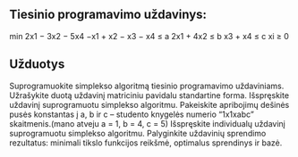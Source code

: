 ## Tiesinio programavimo uždavinys:
min 2x1 − 3x2 − 5x4
         −x1 + x2 − x3 − x4 ≤ a
         2x1 + 4x2                 ≤ b
                              x3 + x4 ≤ c
           xi ≥ 0

## Užduotys
Suprogramuokite simplekso algoritmą tiesinio programavimo uždaviniams.
Užrašykite duotą uždavinį matriciniu pavidalu standartine forma.
Išspręskite uždavinį suprogramuotu simplekso algoritmu.
Pakeiskite apribojimų dešinės pusės konstantas į a, b ir c – studento knygelės numerio “1x1xabc” skaitmenis.(mano atveju a = 1, b = 4, c = 5) Išspręskite individualų uždavinį suprogramuotu simplekso algoritmu.
Palyginkite uždavinių sprendimo rezultatus: minimali tikslo funkcijos reikšmė, optimalus sprendinys ir bazė.